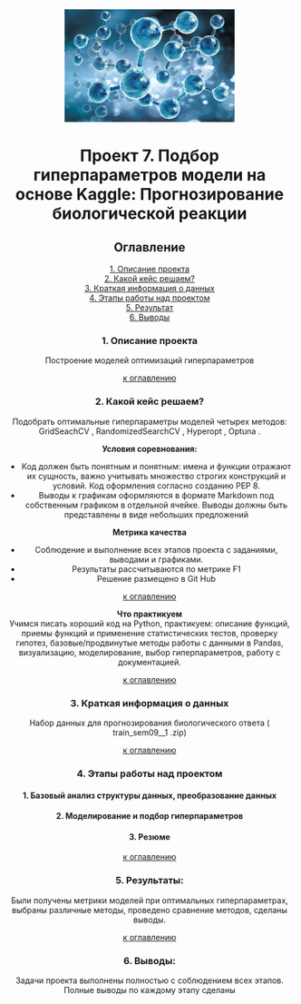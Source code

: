 
 <center><img src=molecule.png width=300px height=30%>


# Проект 7. Подбор гиперпараметров модели на основе Kaggle: Прогнозирование биологической реакции

## <a1 id="title0">Оглавление</a1>  
[1. Описание проекта](#title1)  
[2. Какой кейс решаем?](#title2)  
[3. Краткая информация о данных](#title3)  
[4. Этапы работы над проектом](#title4)  
[5. Результат](#title5)    
[6. Выводы](#title6) 

### <b id="title1">1. Описание проекта</b>  
 Построение моделей оптимизаций гиперпараметров

[к оглавлению](#title0)


### <c id="title2">2. Какой кейс решаем?</c>    
Подобрать оптимальные гиперпараметры моделей четырех методов: GridSeachCV , RandomizedSearchCV , Hyperopt , Optuna .

**Условия соревнования:**   
- Код должен быть понятным и понятным: имена и функции отражают их сущность, важно учитывать множество строгих конструкций и условий. Код оформления согласно созданию PEP 8.
- Выводы к графикам оформляются в формате Markdown под собственным графиком в отдельной ячейке. Выводы должны быть представлены в виде небольших предложений

**Метрика качества**     
- Соблюдение и выполнение всех этапов проекта с заданиями, выводами и графиками.
- Результаты рассчитываются по метрике F1
- Решение размещено в Git Hub

[к оглавлению](#title0)


**Что практикуем**     
Учимся писать хороший код на Python, практикуем: описание функций, приемы функций и применение статистических тестов, проверку гипотез, базовые/продвинутые методы работы с данными в Pandas, визуализацию, моделирование, выбор гиперпараметров, работу с документацией.

[к оглавлению](#title0)

### <d id="title3">3. Краткая информация о данных<d>
Набор данных для прогнозирования биологического ответа ( train_sem09__1 .zip) 


[к оглавлению](#title0)


### <e id="title4">4. Этапы работы над проектом<e>
#### 1.  Базовый анализ структуры данных, преобразование данных
#### 2.  Моделирование и подбор гиперпараметров
#### 3.  Резюме


[к оглавлению](#title0)


### <f id="title5">5. Результаты:<f>  
Были получены метрики моделей при оптимальных гиперпараметрах, выбраны различные методы, проведено сравнение методов, сделаны выводы.


[к оглавлению](#title0)


### <g id="title6">6. Выводы:<g>
Задачи проекта выполнены полностью с соблюдением всех этапов. Полные выводы по каждому этапу сделаны  